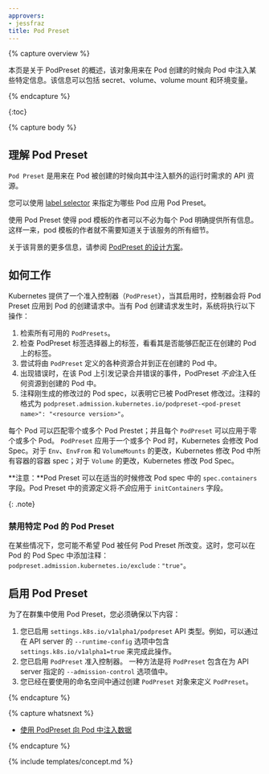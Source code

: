 ```yaml
---
approvers:
- jessfraz
title: Pod Preset
---
```


{% capture overview %}



本页是关于 PodPreset 的概述，该对象用来在 Pod 创建的时候向 Pod 中注入某些特定信息。该信息可以包括 secret、volume、volume mount 和环境变量。

{% endcapture %}

{:toc}

{% capture body %}



## 理解 Pod Preset

`Pod Preset` 是用来在 Pod 被创建的时候向其中注入额外的运行时需求的 API 资源。

您可以使用 [label selector](/docs/concepts/overview/working-with-objects/labels/#label-selectors) 来指定为哪些 Pod 应用 Pod Preset。

使用 Pod Preset 使得 pod 模板的作者可以不必为每个 Pod 明确提供所有信息。这样一来，pod 模板的作者就不需要知道关于该服务的所有细节。

关于该背景的更多信息，请参阅 [PodPreset 的设计方案](https://git.k8s.io/community/contributors/design-proposals/service-catalog/pod-preset.md)。



## 如何工作

Kubernetes 提供了一个准入控制器（`PodPreset`），当其启用时，控制器会将 Pod Preset 应用到 Pod 的创建请求中。当有 Pod 创建请求发生时，系统将执行以下操作：



1. 检索所有可用的 `PodPresets`。
2. 检查 PodPreset 标签选择器上的标签，看看其是否能够匹配正在创建的 Pod 上的标签。
3. 尝试将由 `PodPreset` 定义的各种资源合并到正在创建的 Pod 中。
4. 出现错误时，在该 Pod 上引发记录合并错误的事件，PodPreset *不会*注入任何资源到创建的 Pod 中。
5. 注释刚生成的修改过的 Pod spec，以表明它已被 PodPreset 修改过。注释的格式为 `podpreset.admission.kubernetes.io/podpreset-<pod-preset name>": "<resource version>"`。



每个 Pod 可以匹配零个或多个 Pod Prestet；并且每个 `PodPreset` 可以应用于零个或多个 Pod。 `PodPreset` 应用于一个或多个 Pod 时，Kubernetes 会修改 Pod Spec。对于 `Env`、`EnvFrom` 和 `VolumeMounts` 的更改，Kubernetes 修改 Pod 中所有容器的容器 spec；对于 `Volume` 的更改，Kubernetes 修改 Pod Spec。

**注意：**Pod Preset 可以在适当的时候修改 Pod spec 中的 `spec.containers` 字段。Pod Preset 中的资源定义将*不会*应用于 `initContainers` 字段。

{: .note}



### 禁用特定 Pod 的 Pod Preset

在某些情况下，您可能不希望 Pod 被任何 Pod Preset 所改变。这时，您可以在 Pod 的 Pod Spec 中添加注释：`podpreset.admission.kubernetes.io/exclude："true"`。



## 启用 Pod Preset

为了在群集中使用 Pod Preset，您必须确保以下内容：

1. 您已启用 `settings.k8s.io/v1alpha1/podpreset` API 类型。例如，可以通过在 API server 的 `--runtime-config` 选项中包含 `settings.k8s.io/v1alpha1=true` 来完成此操作。
2. 您已启用 `PodPreset` 准入控制器。 一种方法是将 `PodPreset` 包含在为 API server 指定的 `--admission-control` 选项值中。
3. 您已经在要使用的命名空间中通过创建 `PodPreset` 对象来定义 `PodPreset`。

{% endcapture %}

{% capture whatsnext %}



- [使用 PodPreset 向 Pod 中注入数据](/docs/tasks/inject-data-application/podpreset/)

{% endcapture %}

{% include templates/concept.md %}
